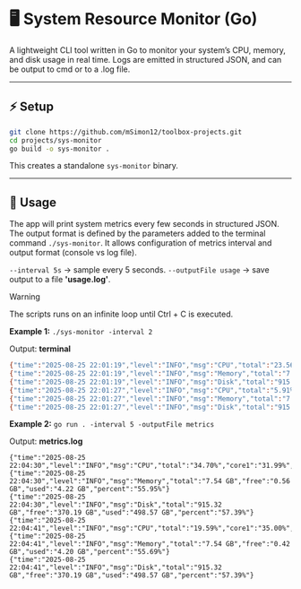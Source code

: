 # 🖥️ System Resource Monitor (Go)

A lightweight CLI tool written in Go to monitor your system’s CPU, memory, and disk usage in real time. Logs are emitted in structured JSON, and can be output to cmd or to a .log file.

---
## ⚡ Setup

```bash
git clone https://github.com/mSimon12/toolbox-projects.git
cd projects/sys-monitor
go build -o sys-monitor .
```

This creates a standalone ``sys-monitor`` binary.

---
## 🏃 Usage

The app will print system metrics every few seconds in structured JSON. The output format is defined by the parameters added to the terminal command ``./sys-monitor``. It allows configuration of metrics interval and output format (console vs log file).

``--interval 5s`` → sample every 5 seconds.
``--outputFile usage`` → save output to a file **'usage.log'**.

> [!WARNING]  
> The scripts runs on an infinite loop until Ctrl + C is executed.


**Example 1:** 
``./sys-monitor -interval 2``

Output: **terminal**
```bash
{"time":"2025-08-25 22:01:19","level":"INFO","msg":"CPU","total":"23.56%","core1":"5.78%","core2":"6.44%","core3":"5.07%","core4":"4.73%"}
{"time":"2025-08-25 22:01:19","level":"INFO","msg":"Memory","total":"7.54 GB","free":"0.61 GB","used":"4.17 GB","percent":"55.31%"}
{"time":"2025-08-25 22:01:19","level":"INFO","msg":"Disk","total":"915.32 GB","free":"370.19 GB","used":"498.57 GB","percent":"57.39%"}
{"time":"2025-08-25 22:01:27","level":"INFO","msg":"CPU","total":"5.91%","core1":"5.41%","core2":"4.45%","core3":"4.35%","core4":"4.71%"}
{"time":"2025-08-25 22:01:27","level":"INFO","msg":"Memory","total":"7.54 GB","free":"0.63 GB","used":"4.16 GB","percent":"55.16%"}
{"time":"2025-08-25 22:01:27","level":"INFO","msg":"Disk","total":"915.32 GB","free":"370.19 GB","used":"498.57 GB","percent":"57.39%"}
```

**Example 2:** 
``go run . -interval 5 -outputFile metrics``

Output: **metrics.log**
```log
{"time":"2025-08-25 22:04:30","level":"INFO","msg":"CPU","total":"34.70%","core1":"31.99%","core2":"29.35%","core3":"29.25%","core4":"29.93%"}
{"time":"2025-08-25 22:04:30","level":"INFO","msg":"Memory","total":"7.54 GB","free":"0.56 GB","used":"4.22 GB","percent":"55.95%"}
{"time":"2025-08-25 22:04:30","level":"INFO","msg":"Disk","total":"915.32 GB","free":"370.19 GB","used":"498.57 GB","percent":"57.39%"}
{"time":"2025-08-25 22:04:41","level":"INFO","msg":"CPU","total":"19.59%","core1":"35.00%","core2":"37.07%","core3":"34.01%","core4":"37.29%"}
{"time":"2025-08-25 22:04:41","level":"INFO","msg":"Memory","total":"7.54 GB","free":"0.42 GB","used":"4.20 GB","percent":"55.69%"}
{"time":"2025-08-25 22:04:41","level":"INFO","msg":"Disk","total":"915.32 GB","free":"370.19 GB","used":"498.57 GB","percent":"57.39%"}
```